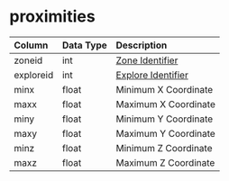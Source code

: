 # proximities

| Column | Data Type | Description |
| :--- | :--- | :--- |
| zoneid | int | [Zone Identifier](https://eqemu.gitbook.io/server/categories/zones/zone-list) |
| exploreid | int | [Explore Identifier](https://github.com/EQEmu/docs-db-schema/tree/e0eb157dbf5563b03c0faf391abc87ec69239f4a/docs/schema/categories/npcs/goallists.md) |
| minx | float | Minimum X Coordinate |
| maxx | float | Maximum X Coordinate |
| miny | float | Minimum Y Coordinate |
| maxy | float | Maximum Y Coordinate |
| minz | float | Minimum Z Coordinate |
| maxz | float | Maximum Z Coordinate |

